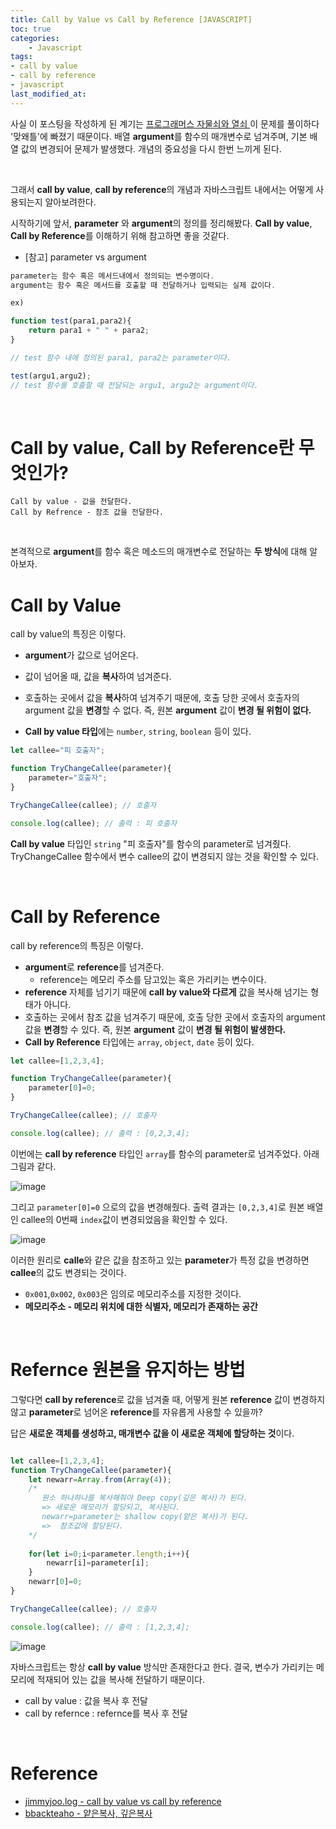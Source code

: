 ```yaml
---
title: Call by Value vs Call by Reference [JAVASCRIPT]
toc: true
categories:	
    - Javascript
tags:
- call by value
- call by reference
- javascript
last_modified_at: 
---
```


 사실 이 포스팅을 작성하게 된 계기는 [프로그래머스 자물쇠와 열쇠 ](https://programmers.co.kr/learn/courses/30/lessons/60059) 이 문제를 풀이하다 '맞왜틀'에 빠졌기 때문이다. 배열 **argument**를 함수의 매개변수로 넘겨주며, 기본 배열 값의 변경되어 문제가 발생했다. 개념의 중요성을 다시 한번 느끼게 된다.

<br/>

그래서 **call by value**, **call by reference**의 개념과 자바스크립트 내에서는 어떻게 사용되는지 알아보려한다.

시작하기에 앞서, **parameter** 와 **argument**의 정의를 정리해봤다. **Call by value**, **Call by Reference**를 이해하기 위해 참고하면 좋을 것같다.

* [참고] parameter vs argument

```javascript
parameter는 함수 혹은 메서드내에서 정의되는 변수명이다.
argument는 함수 혹은 메서드를 호출할 때 전달하거나 입력되는 실제 값이다.

ex)

function test(para1,para2){
	return para1 + " " + para2;
}

// test 함수 내에 정의된 para1, para2는 parameter이다.

test(argu1,argu2);
// test 함수를 호출할 때 전달되는 argu1, argu2는 argument이다.

```

<br/>

# Call by value, Call by Reference란 무엇인가?

```
Call by value - 값을 전달한다.
Call by Refrence - 참조 값을 전달한다.
```

<br/>



본격적으로 **argument**를 함수 혹은 메소드의 매개변수로 전달하는 **두 방식**에 대해 알아보자.

# Call by Value

call by value의 특징은 이렇다.

- **argument**가 값으로 넘어온다.

- 값이 넘어올 때, 값을 **복사**하여 넘겨준다.
- 호출하는 곳에서 값을 **복사**하여 넘겨주기 때문에, 호출 당한 곳에서 호출자의 argument 값을 **변경**할 수 없다. 즉, 원본 **argument** 값이 **변경 될 위험이 없다.** 
- **Call by value 타입**에는 `number`, `string`, `boolean` 등이 있다.

````javascript
let callee="피 호출자";

function TryChangeCallee(parameter){
    parameter="호출자";
}

TryChangeCallee(callee); // 호출자

console.log(callee); // 출력 : 피 호출자
````

 **Call by value** 타입인 `string` "피 호출자"를 함수의 parameter로 넘겨줬다. TryChangeCallee 함수에서 변수 callee의 값이 변경되지 않는 것을 확인할 수 있다.

<br/>

# Call by Reference

call by reference의 특징은 이렇다.

- **argument**로 **reference**를 넘겨준다.
  - reference는 메모리 주소를 담고있는 혹은 가리키는 변수이다.
- **reference** 자체를 넘기기 때문에 **call by value와 다르게** 값을 복사해 넘기는 형태가 아니다.
- 호출하는 곳에서 참조 값을 넘겨주기 때문에, 호출 당한 곳에서 호출자의 argument 값을 **변경**할 수 있다. 즉, 원본 **argument** 값이 **변경 될 위험이 발생한다.**
- **Call by Reference** 타입에는 `array`, `object`, `date` 등이 있다.

```javascript
let callee=[1,2,3,4];

function TryChangeCallee(parameter){
    parameter[0]=0;
}

TryChangeCallee(callee); // 호출자

console.log(callee); // 출력 : [0,2,3,4];
```

이번에는 **call by reference** 타입인 `array`를 함수의 parameter로 넘겨주었다. 아래 그림과 같다.

![image](https://user-images.githubusercontent.com/49560745/103621105-0bf1d500-4f78-11eb-9c95-c87288950eff.png)

그리고 `parameter[0]=0` 으로의 값을 변경해줬다. 출력 결과는 `[0,2,3,4]`로 원본 배열인 callee의 0번째 `index`값이 변경되었음을 확인할 수 있다.



![image](https://user-images.githubusercontent.com/49560745/103621441-8f132b00-4f78-11eb-877e-4127a58024ea.png)

이러한 원리로 **calle**와 같은 값을 참조하고 있는 **parameter**가 특정 값을 변경하면 **callee**의 값도 변경되는 것이다.



- `0x001`,`0x002`, `0x003`은 임의로 메모리주소를 지정한 것이다.
- **메모리주소 - 메모리 위치에 대한 식별자, 메모리가 존재하는 공간**

<br/>

# Refernce 원본을 유지하는 방법

그렇다면 **call by reference**로 값을 넘겨줄 때, 어떻게 원본 **reference** 값이 변경하지 않고 **parameter**로 넘어온 **reference**를 자유롭게 사용할 수 있을까?

답은 **새로운 객체를 생성하고, 매개변수 값을 이 새로운 객체에 할당하는 것**이다.

```javascript

let callee=[1,2,3,4];
function TryChangeCallee(parameter){
    let newarr=Array.from(Array(4));
    /*
       원소 하나하나를 복사해줘야 Deep copy(깊은 복사)가 된다.
       => 새로운 메모리가 할당되고, 복사된다.
       newarr=parameter는 shallow copy(얕은 복사)가 된다.
       =>  참조값에 할당된다.
    */
   
    for(let i=0;i<parameter.length;i++){
        newarr[i]=parameter[i];
    }
    newarr[0]=0;
}

TryChangeCallee(callee); // 호출자

console.log(callee); // 출력 : [1,2,3,4];
```

![image](https://user-images.githubusercontent.com/49560745/103623243-2f6a4f00-4f7b-11eb-8fb3-2ea40e942f70.png)

자바스크립트는 항상 **call by value** 방식만 존재한다고 한다. 결국, 변수가 가리키는 메모리에 적재되어 있는 값을 복사해 전달하기 때문이다. 

- call by value : 값을 복사 후 전달
- call by refernce : refernce를 복사 후 전달

<br/>

# Reference

- [jimmyjoo.log - call by value vs call by reference](https://velog.io/@jimmyjoo/%EC%9E%90%EB%B0%94%EC%8A%A4%ED%81%AC%EB%A6%BD%ED%8A%B8-%ED%8F%89%EA%B0%80%EC%A0%84%EB%9E%B5-Call-By-Value-vs-Call-By-Reference-vs-Call-By-Sharing)
- [bbackteaho - 얕은복사, 깊은복사](https://bbaktaeho-95.tistory.com/37)

